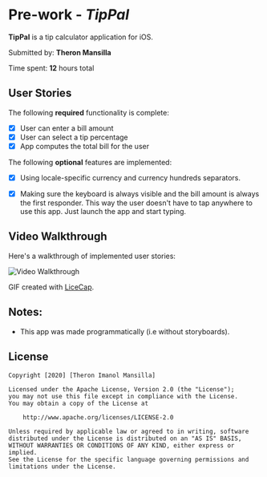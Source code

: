 # Pre-work - *TipPal*

**TipPal** is a tip calculator application for iOS.

Submitted by: **Theron Mansilla**

Time spent: **12** hours total

## User Stories

The following **required** functionality is complete:

* [x] User can enter a bill amount
* [x] User can select a tip percentage
* [x] App computes the total bill for the user 

The following **optional** features are implemented:
* [x] Using locale-specific currency and currency hundreds separators.
* [x] Making sure the keyboard is always visible and the bill amount is always the first responder. This way the user doesn't have to tap anywhere to use this app. Just launch the app and start typing.


## Video Walkthrough 

Here's a walkthrough of implemented user stories:

<img src='http://g.recordit.co/dZA98WE09y.gif' title='Video Walkthrough' width='' alt='Video Walkthrough' />

GIF created with [LiceCap](http://www.cockos.com/licecap/).

## Notes:
* This app was made programmatically (i.e without storyboards).

## License

    Copyright [2020] [Theron Imanol Mansilla]

    Licensed under the Apache License, Version 2.0 (the "License");
    you may not use this file except in compliance with the License.
    You may obtain a copy of the License at

        http://www.apache.org/licenses/LICENSE-2.0

    Unless required by applicable law or agreed to in writing, software
    distributed under the License is distributed on an "AS IS" BASIS,
    WITHOUT WARRANTIES OR CONDITIONS OF ANY KIND, either express or implied.
    See the License for the specific language governing permissions and
    limitations under the License.
